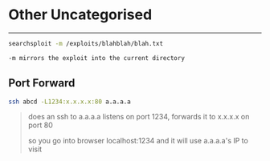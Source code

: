 # Other Uncategorised

---



~~~bash
searchsploit -m /exploits/blahblah/blah.txt

-m mirrors the exploit into the current directory
~~~



## Port Forward

~~~bash
ssh abcd -L1234:x.x.x.x:80 a.a.a.a
~~~



>does an ssh to a.a.a.a
>listens on port 1234, forwards it to x.x.x.x on port 80
>
>so you go into browser localhost:1234 and it will use a.a.a.a's IP to visit
>
>

